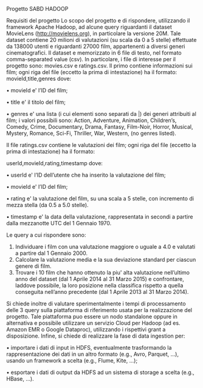 Progetto SABD HADOOP

Requisiti del progetto
Lo scopo del progetto e di rispondere, utilizzando il framework Apache Hadoop, ad alcune query riguardanti il dataset MovieLens (http://movielens.org), in particolare la versione 20M. 
Tale dataset contiene 20 milioni di valutazioni (su scala da 0 a 5 stelle) effettuate da 138000 utenti e riguardanti 27000 film, appartenenti a diversi generi cinematografici.
Il dataset e memorizzato in 6 file di testo, nel formato comma-separated value (csv). In particolare, i file di interesse per il progetto sono: movies.csv e ratings.csv. Il primo contiene informazioni sui film; ogni riga del file (eccetto la prima di intestazione) ha il formato:
movieId,title,genres dove:

• movieId e' l’ID del film; 

• title e' il titolo del film; 

• genres e' una lista (i cui elementi sono separati da |) dei generi attribuiti al film; 
i valori possibili sono:
Action, Adventure, Animation, Children’s, Comedy, Crime, Documentary,
Drama, Fantasy, Film-Noir, Horror, Musical, Mystery, Romance, Sci-Fi,
Thriller, War, Western, (no genres listed).

Il file ratings.csv contiene le valutazioni dei film; ogni riga del file (eccetto la prima di intestazione)
ha il formato:

userId,movieId,rating,timestamp
dove:

• userId e' l’ID dell’utente che ha inserito la valutazione del film; 

• movieId e' l’ID del film; 

• rating e' la valutazione del film, su una scala a 5 stelle, con incremento di mezza stella (da 0.5 a 5.0 stelle).

• timestamp e' la data della valutazione, rappresentata in secondi a partire dalla mezzanotte UTC del 1 Gennaio 1970.

Le query a cui rispondere sono:
1. Individuare i film con una valutazione maggiore o uguale a 4.0 e valutati a partire dal 1 Gennaio 2000.
2. Calcolare la valutazione media e la sua deviazione standard per ciascun genere di film.
3. Trovare i 10 film che hanno ottenuto la piu' alta valutazione nell’ultimo anno del dataset (dal 1 Aprile 
2014 al 31 Marzo 2015) e confrontare, laddove possibile, la loro posizione nella classifica rispetto a
quella conseguita nell’anno precedente (dal 1 Aprile 2013 al 31 Marzo 2014).

Si chiede inoltre di valutare sperimentalmente i tempi di processamento delle 3 query sulla piattaforma
di riferimento usata per la realizzazione del progetto. Tale piattaforma puo essere un nodo standalone oppure 
in alternativa e possibile utilizzare un servizio Cloud per Hadoop (ad es. Amazon EMR o Google Dataproc), 
utilizzando i rispettivi grant a disposizione.
Infine, si chiede di realizzare la fase di data ingestion per:

• importare i dati di input in HDFS, eventualmente trasformando la rappresentazione dei dati in un altro
formato (e.g., Avro, Parquet, ...), usando un framework a scelta (e.g., Flume, Kite, ...);

• esportare i dati di output da HDFS ad un sistema di storage a scelta (e.g., HBase, ...).

